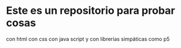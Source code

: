# Este es un repositorio para probar cosas
con html
con css
con java script
y con librerías simpáticas como p5
